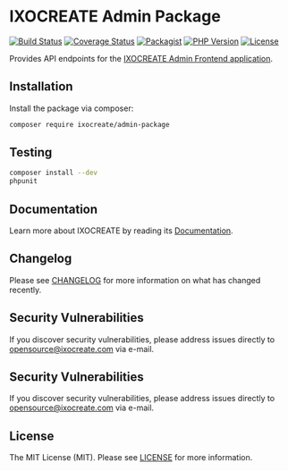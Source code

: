 # IXOCREATE Admin Package

[![Build Status](https://travis-ci.com/ixocreate/admin-package.svg?branch=master)](https://travis-ci.com/ixocreate/admin-package)
[![Coverage Status](https://coveralls.io/repos/github/ixocreate/admin-package/badge.svg?branch=develop)](https://coveralls.io/github/ixocreate/admin-package?branch=develop)
[![Packagist](https://img.shields.io/packagist/v/ixocreate/admin-package.svg)](https://packagist.org/packages/ixocreate/admin-package)
[![PHP Version](https://img.shields.io/packagist/php-v/ixocreate/admin-package.svg)](https://packagist.org/packages/ixocreate/admin-package)
[![License](https://img.shields.io/github/license/ixocreate/admin-package.svg)](LICENSE)

Provides API endpoints for the [IXOCREATE Admin Frontend application](https://github.com/ixocreate/admin-frontend).

## Installation

Install the package via composer:

```sh
composer require ixocreate/admin-package
```

## Testing

```sh
composer install --dev
phpunit
```

## Documentation

Learn more about IXOCREATE by reading its [Documentation](https://ixocreate.github.io/).

## Changelog

Please see [CHANGELOG](CHANGELOG.md) for more information on what has changed recently.

## Security Vulnerabilities

If you discover security vulnerabilities, please address issues directly to opensource@ixocreate.com via e-mail.

## Security Vulnerabilities

If you discover security vulnerabilities, please address issues directly to opensource@ixocreate.com via e-mail.

## License

The MIT License (MIT). Please see [LICENSE](LICENSE) for more information.

